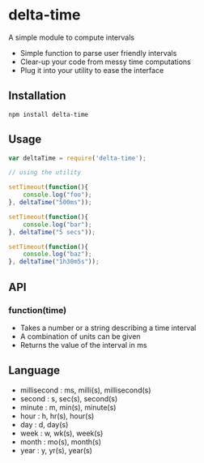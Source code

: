 # delta-time
A simple module to compute intervals

* Simple function to parse user friendly intervals
* Clear-up your code from messy time computations
* Plug it into your utility to ease the interface

## Installation

    npm install delta-time

## Usage

```javascript
var deltaTime = require('delta-time');

// using the utility

setTimeout(function(){
    console.log("foo");
}, deltaTime("500ms"));

setTimeout(function(){
    console.log("bar");
}, deltaTime("5 secs"));

setTimeout(function(){
    console.log("baz");
}, deltaTime("1h30m5s"));
```

## API

### function(time)

* Takes a number or a string describing a time interval
* A combination of units can be given
* Returns the value of the interval in ms

## Language

* millisecond   : ms, milli(s), millisecond(s)
* second        : s, sec(s), second(s)
* minute        : m, min(s), minute(s)
* hour          : h, hr(s), hour(s)
* day           : d, day(s)
* week          : w, wk(s), week(s)
* month         : mo(s), month(s)
* year          : y, yr(s), year(s)
